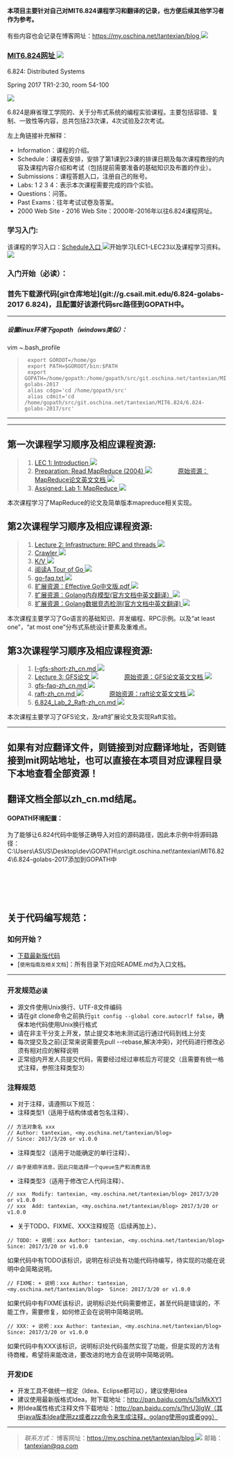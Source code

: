 #### 本项目主要针对自己对MIT6.824课程学习和翻译的记录，也方便后续其他学习者作为参考。
有些内容也会记录在博客网址：[https://my.oschina.net/tantexian/blog ![](https://git.oschina.net/tantexian/MIT6.824/raw/dev/resources/static/img/click.jpg)](https://my.oschina.net/tantexian/blog)

### [MIT6.824网址 ![](https://git.oschina.net/tantexian/MIT6.824/raw/dev/resources/static/img/click.jpg)](http://nil.csail.mit.edu/6.824/2017/)

6.824: Distributed Systems

Spring 2017
TR1-2:30, room 54-100

![](https://git.oschina.net/tantexian/MIT6.824/raw/dev/resources/static/img/start-index1.png?dir=0&filepath=resources%2Fstatic%2Fimg%2Fstart-index1.png&oid=d46b06da44b6e9b7a4842f25b40d9af2f4eb5b46&sha=b8814ea7f159eb661b26c1bb6f8449c9dbc2874a)


6.824是麻省理工学院的、关于分布式系统的编程实验课程。主要包括容错、复制、一致性等内容，总共包括23次课，4次试验及2次考试。

左上角链接补充解释：
* Information：课程的介绍。
* Schedule：课程表安排，安排了第1课到23课的排课日期及每次课程教授的内容及课程内容介绍和考试（包括提前需要准备的基础知识及布置的作业）。
* Submissions：课程答题入口，注册自己的账号。
* Labs: 1 2 3 4：表示本次课程需要完成的四个实验。
* Questions：问答。
* Past Exams：往年考试试卷及答案。
* 2000 Web Site - 2016 Web Site：2000年-2016年以往6.824课程网址。

### 学习入门:
该课程的学习入口：[Schedule入口 ![](https://git.oschina.net/tantexian/MIT6.824/raw/dev/resources/static/img/click.jpg)](http://nil.csail.mit.edu/6.824/2017/schedule.html)开始学习LEC1-LEC23以及课程学习资料。
![](https://git.oschina.net/tantexian/MIT6.824/raw/dev/resources/static/img/scheduler-2017.png?dir=0&filepath=resources%2Fstatic%2Fimg%2Fscheduler-2017.png&oid=9c38ebc90be76b60603943bec0b9769289e6da86&sha=dec89cbe68c8c8eb7bd1a5020da1ec3bfe3a534d)




### 入门开始（必读）：

### 首先下载源代码[git仓库地址](git://g.csail.mit.edu/6.824-golabs-2017 6.824)，且配置好该源代码src路径到GOPATH中。

---
##### 设置linux环境下gopath（windows类似）：
vim ~.bash_profile
>      export GOROOT=/home/go
>      export PATH=$GOROOT/bin:$PATH
>      export GOPATH=/home/gopath:/home/gopath/src/git.oschina.net/tantexian/MIT6.824/6.824-golabs-2017
>      alias cdgo='cd /home/gopath/src'
>      alias cdmit='cd /home/gopath/src/git.oschina.net/tantexian/MIT6.824/6.824-golabs-2017/src'
---


---
## 第一次课程学习顺序及相应课程资源:
> 1. [LEC 1: Introduction ![](https://git.oschina.net/tantexian/MIT6.824/raw/dev/resources/static/img/click.jpg)](https://git.oschina.net/tantexian/MIT6.824/blob/dev/LEC1_introduction/101.md?dir=0&filepath=LEC1_introduction%2F101.md&oid=b0d1831741f38a5f100a721b7e3cd9a69d709822&sha=b78bf6a66ea41b865876cf6fe0f065602c5e4eb7)
> 2. [Preparation: Read MapReduce (2004) ![](https://git.oschina.net/tantexian/MIT6.824/raw/dev/resources/static/img/click.jpg)](http://nil.csail.mit.edu/6.824/2017/papers/mapreduce.pdf)
　　　　[原始资源：MapReduce论文英文文档 ![](https://git.oschina.net/tantexian/MIT6.824/raw/dev/resources/static/img/click.jpg)](https://git.oschina.net/tantexian/MIT6.824/raw/dev/LEC1_introduction/mapreduce.pdf)
> 3. [Assigned: Lab 1: MapReduce ![](https://git.oschina.net/tantexian/MIT6.824/raw/dev/resources/static/img/click.jpg)](http://nil.csail.mit.edu/6.824/2017/labs/lab-1.html)

本次课程学习了MapReduce的论文及简单版本mapreduce相关实现。



## 第2次课程学习顺序及相应课程资源:
> 1. [Lecture 2: Infrastructure: RPC and threads ![](https://git.oschina.net/tantexian/MIT6.824/raw/dev/resources/static/img/click.jpg)](https://git.oschina.net/tantexian/MIT6.824/blob/dev/LEC2_%20RPCAndThreads/l-rpc.md?dir=0&filepath=LEC2_+RPCAndThreads%2Fl-rpc.md&oid=d9882eaf0b502618b7791a710b17f64e39821aea&sha=3433911775cc3fa59246fa90478b30f322927c3f)
> 2. [Crawler ![](https://git.oschina.net/tantexian/MIT6.824/raw/dev/resources/static/img/click.jpg)](https://git.oschina.net/tantexian/MIT6.824/blob/dev/LEC2_%20RPCAndThreads/crawler.go?dir=0&filepath=LEC2_+RPCAndThreads%2Fcrawler.go&oid=ff0cd66a881cd48c13635a5be87fdc69d9936330&sha=3433911775cc3fa59246fa90478b30f322927c3f)
> 3. [K/V ![](https://git.oschina.net/tantexian/MIT6.824/raw/dev/resources/static/img/click.jpg)](https://git.oschina.net/tantexian/MIT6.824/blob/dev/LEC2_%20RPCAndThreads/kv.go?dir=0&filepath=LEC2_+RPCAndThreads%2Fkv.go&oid=3dfee994be6ddcd7c5df368cd9015cc76fba646a&sha=3433911775cc3fa59246fa90478b30f322927c3f)
> 4. [阅读A Tour of Go ![](https://git.oschina.net/tantexian/MIT6.824/raw/dev/resources/static/img/click.jpg)](https://tour.golang.org/welcome/1)
> 5. [go-faq.txt ![](https://git.oschina.net/tantexian/MIT6.824/raw/dev/resources/static/img/click.jpg)](https://git.oschina.net/tantexian/MIT6.824/blob/dev/LEC2_%20RPCAndThreads/go-faq.md?dir=0&filepath=LEC2_+RPCAndThreads%2Fgo-faq.md&oid=069edc9588eea4d31410d791ac68ab8d4cc97fa4&sha=6c3f736d5b76322c2492a4275f745137cc277b97)
> 6. [扩展资源：Effective Go中文版.pdf ![](https://git.oschina.net/tantexian/MIT6.824/raw/dev/resources/static/img/click.jpg)](https://git.oschina.net/tantexian/MIT6.824/raw/dev/docs/Effective%20Go%E4%B8%AD%E6%96%87%E7%89%88.pdf)
> 7. [扩展资源：Golang内存模型(官方文档中英文翻译）![](https://git.oschina.net/tantexian/MIT6.824/raw/dev/resources/static/img/click.jpg)](https://git.oschina.net/tantexian/MIT6.824/blob/dev/LEC2_%20RPCAndThreads/go_mem_model.md?dir=0&filepath=LEC2_+RPCAndThreads%2Fgo_mem_model.md&oid=1d6554a60b8a59d0a6be126356e04dfc405bf6d0&sha=80f489a4f27c4b551794d7fba60a4f67d6568515)
> 7. [扩展资源：Golang数据竞态检测(官方文档中英文翻译) ![](https://git.oschina.net/tantexian/MIT6.824/raw/dev/resources/static/img/click.jpg)](https://git.oschina.net/tantexian/MIT6.824/blob/dev/LEC2_%20RPCAndThreads/go_race_detector.md?dir=0&filepath=LEC2_+RPCAndThreads%2Fgo_race_detector.md&oid=04409064747458409c4606735ad42a2b465707f9&sha=80f489a4f27c4b551794d7fba60a4f67d6568515)

本次课程主要学习了Go语言的基础知识、并发编程、RPC示例。以及“at least one”，“at most one”分布式系统设计要素及重难点。



## 第3次课程学习顺序及相应课程资源:
> 1. [l-gfs-short-zh_cn.md ![](https://git.oschina.net/tantexian/MIT6.824/raw/dev/resources/static/img/click.jpg)](https://git.oschina.net/tantexian/MIT6.824/blob/dev/LEC3_GFSAndRaft/l-gfs-short-zh_cn.md?dir=0&filepath=LEC3_GFSAndRaft%2Fl-gfs-short-zh_cn.md&oid=c9b89fca5b1d85f0e7f48a3c50e6eff7ec0334f3&sha=ed481bdbb6a41443aa2ce04390c44b9653ef0a78)
> 2. [Lecture 3: GFS论文 ![](https://git.oschina.net/tantexian/MIT6.824/raw/dev/resources/static/img/click.jpg)](https://git.oschina.net/tantexian/MIT6.824/blob/dev/LEC3_GFSAndRaft/gfs-zh_cn.md?dir=0&filepath=LEC3_GFSAndRaft%2Fgfs-zh_cn.md&oid=4e69900cf9e548c526bb4981a97ee55dd0dbd55f&sha=ed481bdbb6a41443aa2ce04390c44b9653ef0a78)
　　　　[原始资源：GFS论文英文文档 ![](https://git.oschina.net/tantexian/MIT6.824/raw/dev/resources/static/img/click.jpg)](https://git.oschina.net/tantexian/MIT6.824/raw/dev/LEC3_GFSAndRaft/gfs.pdf)
> 3. [gfs-faq-zh_cn.md ![](https://git.oschina.net/tantexian/MIT6.824/raw/dev/resources/static/img/click.jpg)](https://git.oschina.net/tantexian/MIT6.824/blob/dev/LEC3_GFSAndRaft/gfs-faq-zh_cn.md?dir=0&filepath=LEC3_GFSAndRaft%2Fgfs-faq-zh_cn.md&oid=9c784174eae8abb6ec83a166a1794ec232a45717&sha=ed481bdbb6a41443aa2ce04390c44b9653ef0a78)
> 4. [raft-zh_cn.md ![](https://git.oschina.net/tantexian/MIT6.824/raw/dev/resources/static/img/click.jpg)](https://git.oschina.net/tantexian/MIT6.824/blob/dev/LEC3_GFSAndRaft/raft-zh_cn.md?dir=0&filepath=LEC3_GFSAndRaft%2Fraft-zh_cn.md&oid=665ca438613092ec8d9080c58184b360f840c5fd&sha=2ccc943ea154b0b5783772823671da262a7d48be)
　　　　[原始资源：raft论文英文文档 ![](https://git.oschina.net/tantexian/MIT6.824/raw/dev/resources/static/img/click.jpg)](https://git.oschina.net/tantexian/MIT6.824/raw/dev/LEC3_GFSAndRaft/raft.pdf)
> 5. [6.824_Lab_2_Raft-zh_cn.md ![](https://git.oschina.net/tantexian/MIT6.824/raw/dev/resources/static/img/click.jpg)](https://git.oschina.net/tantexian/MIT6.824/blob/dev/LEC3_GFSAndRaft/6.824_Lab_2_Raft-zh_cn.md?dir=0&filepath=LEC3_GFSAndRaft%2F6.824_Lab_2_Raft-zh_cn.md&oid=381f13961fa57427ec0f746a20825cf1fa63da1e&sha=ed481bdbb6a41443aa2ce04390c44b9653ef0a78)

本次课程主要学习了GFS论文，及raft扩展论文及实现Raft实验。





---
## 如果有对应翻译文件，则链接到对应翻译地址，否则链接到mit网站地址，也可以直接在本项目对应课程目录下本地查看全部资源！
## 翻译文档全部以zh_cn.md结尾。

#### GOPATH环境配置：
为了能够让6.824代码中能够正确导入对应的源码路径，因此本示例中将源码路径：C:\Users\ASUS\Desktop\dev\GOPATH\src\git.oschina.net\tantexian\MIT6.824\6.824-golabs-2017添加到GOPATH中


<br></br>
----------
## 关于代码编写规范：

### 如何开始？
* [下载最新版代码](https://git.oschina.net/tantexian/MIT6.824)
* [`使用指南及相关文档`]：所有目录下对应README.md为入口文档。


----------


### 开发规范`必读`
* 源文件使用Unix换行、UTF-8文件编码
* 请在git clone命令之前执行`git config --global core.autocrlf false`，确保本地代码使用Unix换行格式
* 请在非主干分支上开发，禁止提交本地未测试运行通过代码到线上分支
* 每次提交及之前(正常来说需要先pull --rebase,解决冲突)，对代码进行修改必须有相对应的解释说明
* 正常组内开发人员提交代码，需要经过经过审核后方可提交（且需要有统一格式注释，参照注释类型3）
  


### 注释规范
* 对于注释，请遵照以下规范：
* 注释类型1（适用于结构体或者包名注释）、

```
// 方法对象名 xxx
// Author: tantexian, <my.oschina.net/tantexian/blog>
// Since: 2017/3/20 or v1.0.0 
```

* 注释类型2（适用于功能确定的单行注释）、

```
// 由于是顺序消息，因此只能选择一个queue生产和消费消息
```

* 注释类型3（适用于修改它人代码注释）、

```
// xxx  Modify: tantexian, <my.oschina.net/tantexian/blog> 2017/3/20 or v1.0.0 
// xxx  Add: tantexian, <my.oschina.net/tantexian/blog> 2017/3/20 or v1.0.0 
```
  
* 关于TODO、FIXME、XXX注释规范（后续再加上）、

```
// TODO: + 说明：xxx Author: tantexian, <my.oschina.net/tantexian/blog>  Since: 2017/3/20 or v1.0.0 
```
如果代码中有TODO该标识，说明在标识处有功能代码待编写，待实现的功能在说明中会简略说明。

```
// FIXME: + 说明：xxx Author: tantexian, <my.oschina.net/tantexian/blog>  Since: 2017/3/20 or v1.0.0 
```
如果代码中有FIXME该标识，说明标识处代码需要修正，甚至代码是错误的，不能工作，需要修复，如何修正会在说明中简略说明。

```
// XXX: + 说明：xxx Author: tantexian, <my.oschina.net/tantexian/blog>  Since: 2017/3/20 or v1.0.0 
```
如果代码中有XXX该标识，说明标识处代码虽然实现了功能，但是实现的方法有待商榷，希望将来能改进，要改进的地方会在说明中简略说明。



### 开发IDE
* 开发工具不做统一规定（Idea、Eclipse都可以），建议使用Idea
* 建议使用最新版格式Idea，附下载地址：http://pan.baidu.com/s/1slMkXY1
* 附Idea属性格式注释文件下载地址：http://pan.baidu.com/s/1hrU3IgW（其中java版本Idea使用zz或者zzz命令来生成注释，golang使用gg或者ggg）

----------


>*联系方式：*
>博客网址：[https://my.oschina.net/tantexian/blog ![](https://git.oschina.net/tantexian/MIT6.824/raw/dev/resources/static/img/click.jpg)](https://my.oschina.net/tantexian/blog)
>邮箱：tantexian@qq.com